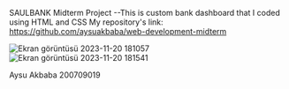 SAULBANK Midterm Project
--This is custom bank dashboard that I coded using HTML and CSS 
My repository's link: https://github.com/aysuakbaba/web-development-midterm


![Ekran görüntüsü 2023-11-20 181057](https://github.com/aysuakbaba/web-development-midterm/assets/74005918/65d1586f-5fce-4b40-b704-d909595639da)
![Ekran görüntüsü 2023-11-20 181541](https://github.com/aysuakbaba/web-development-midterm/assets/74005918/a74cf670-bd35-4390-a3d9-842bb06a961d)

Aysu Akbaba 
200709019
